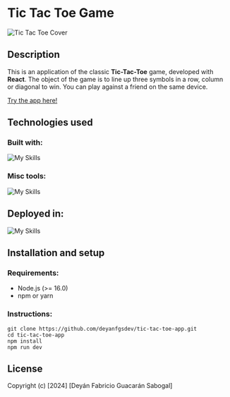 # Tic Tac Toe Game

<img src="https://i.ibb.co/bWCg9jz/tic-tac-toe-cover.jpg" alt="Tic Tac Toe Cover" title="Tic Tac Toe Game" />

## Description

This is an application of the classic **Tic-Tac-Toe** game, developed with **React**. The object of the game is to line up three symbols in a row, column or diagonal to win.
You can play against a friend on the same device.

[Try the app here!](https://tic-tac-toe-app-iota.vercel.app/)

## Technologies used

### Built with:

![My Skills](https://skillicons.dev/icons?i=react,vite,js,html,sass)

### Misc tools:

![My Skills](https://skillicons.dev/icons?i=figma)

## Deployed in:

![My Skills](https://skillicons.dev/icons?i=vercel)

## Installation and setup

### Requirements:

- Node.js (>= 16.0)
- npm or yarn

### Instructions:

```
git clone https://github.com/deyanfgsdev/tic-tac-toe-app.git
cd tic-tac-toe-app
npm install
npm run dev
```

## License

Copyright (c) [2024] [Deyán Fabricio Guacarán Sabogal]
